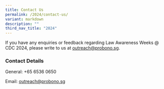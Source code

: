 ```yaml
---
title: Contact Us
permalink: /2024/contact-us/
variant: markdown
description: ""
third_nav_title: "2024"
---
```

If you have any enquiries or feedback regarding Law Awareness Weeks @ CDC 2024, please write to us at <a href="mailto: outreach@probono.sg">outreach@probono.sg</a>.

### Contact Details

General: +65 6536 0650

Email: <a href="mailto: abc@example.com">outreach@probono.sg</a>